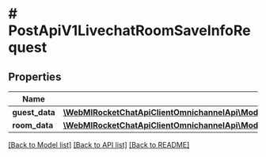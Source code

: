# # PostApiV1LivechatRoomSaveInfoRequest

## Properties

Name | Type | Description | Notes
------------ | ------------- | ------------- | -------------
**guest_data** | [**\WebMIRocketChatApiClientOmnichannelApi\Model\PostApiV1LivechatRoomSaveInfoRequestGuestData**](PostApiV1LivechatRoomSaveInfoRequestGuestData.md) |  | [optional]
**room_data** | [**\WebMIRocketChatApiClientOmnichannelApi\Model\PostApiV1LivechatRoomSaveInfoRequestRoomData**](PostApiV1LivechatRoomSaveInfoRequestRoomData.md) |  | [optional]

[[Back to Model list]](../../README.md#models) [[Back to API list]](../../README.md#endpoints) [[Back to README]](../../README.md)
